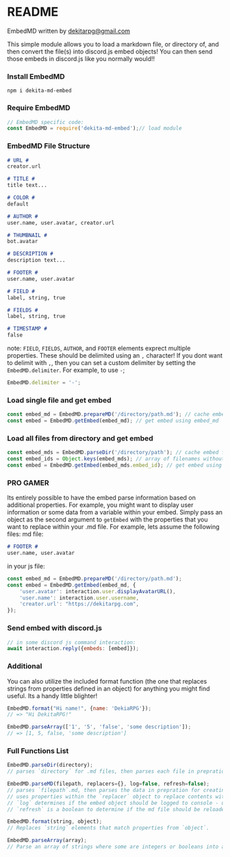 # README #
EmbedMD written by dekitarpg@gmail.com

This simple module allows you to load a markdown file, or directory of, and then convert the file(s) into discord.js embed objects! You can then send those embeds in discord.js like you normally would!!

### Install EmbedMD ###
```
npm i dekita-md-embed
```

### Require EmbedMD ###
```js
// EmbedMD specific code:
const EmbedMD = require('dekita-md-embed');// load module
```

### EmbedMD File Structure ###
```markdown
# URL #
creator.url

# TITLE #
title text... 

# COLOR #
default

# AUTHOR #
user.name, user.avatar, creator.url

# THUMBNAIL #
bot.avatar

# DESCRIPTION #
description text...

# FOOTER #
user.name, user.avatar

# FIELD #
label, string, true

# FIELDS #
label, string, true

# TIMESTAMP #
false
```
note: `FIELD`, `FIELDS`, `AUTHOR`, and `FOOTER` elements exprect multiple properties. These should be delimited using an `,` character! If you dont want to delimit with `,`, then you can set a custom delimiter by setting the `EmbedMD.delimiter`. For example, to use `-`; 
```js
EmbedMD.delimiter = '-';
```

### Load single file and get embed ###
```js
const embed_md = EmbedMD.prepareMD('/directory/path.md'); // cache embed files from path
const embed = EmbedMD.getEmbed(embed_md); // get embed using embed_md
```

### Load all files from directory and get embed ###
```js
const embed_mds = EmbedMD.parseDir('/directory/path'); // cache embed files from path
const embed_ids = Object.keys(embed_mds); // array of filenames without.md and route
const embed = EmbedMD.getEmbed(embed_mds.embed_id); // get embed using embed_id
```

### PRO GAMER ###
Its entirely possible to have the embed parse information based on additional properties. For example, you might want to display user information or some data from a variable within your embed. Simply pass an object as the second argument to `getEmbed` with the properties that you want to replace within your .md file. For example, lets assume the following files:
md file:
```md
# FOOTER #
user.name, user.avatar
``` 
in your js file: 
```js
const embed_md = EmbedMD.prepareMD('/directory/path.md');
const embed = EmbedMD.getEmbed(embed_md, {
    'user.avatar': interaction.user.displayAvatarURL(),
    'user.name': interaction.user.username,
    'creator.url': "https://dekitarpg.com",
}); 
```

### Send embed with discord.js ###
```js
// in some discord js command interaction:
await interaction.reply({embeds: [embed]});
```

### Additional ###
You can also utilize the included format function (the one that replaces strings from properties defined in an object) for anything you might find useful. Its a handy little blighter! 
```js
EmbedMD.format("Hi name!", {name: 'DekiaRPG'});
// => "Hi DekitaRPG!"

EmbedMD.parseArray(['1', '5', 'false', 'some description']);
// => [1, 5, false, 'some description']
```

### Full Functions List ###
```js
EmbedMD.parseDir(directory);
// parses `directory` for .md files, then parses each file in prepration for creating embeds. 

EmbedMD.parseMD(filepath, replacers={}, log=false, refresh=false);
// parses `filepath`.md, then parses the data in prepration for creating embeds.
// uses properties within the `replacer` object to replace contents within the md file.
// `log` determines if the embed object should be logged to console - useful for debugging.
// `refresh` is a boolean to determine if the md file should be reloaded, or if we can use cache.

EmbedMD.format(string, object);
// Replaces `string` elements that match properties from `object`. 

EmbedMD.parseArray(array);
// Parse an array of strings where some are integers or booleans into an array of those objects.
```
